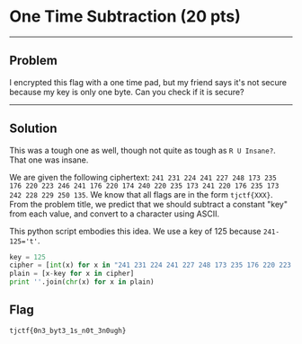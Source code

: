# One Time Subtraction (20 pts)

---

## Problem
I encrypted this flag with a one time pad, but my friend says it's not secure because my key is only one byte. Can you check if it is secure?

---

## Solution
This was a tough one as well, though not quite as tough as `R U Insane?`. That one was insane.

We are given the following ciphertext: `241 231 224 241 227 248 173 235 176 220 223 246 241 176 220 174 240 220 235 173 241 220 176 235 173 242 228 229 250 135`. We know that all flags are in the form `tjctf{XXX}`. From the problem title, we predict that we should subtract a constant "key" from each value, and convert to a character using ASCII. 

This python script embodies this idea. We use a key of 125 because `241-125='t'`.

```python
key = 125
cipher = [int(x) for x in "241 231 224 241 227 248 173 235 176 220 223 246 241 176 220 174 240 220 235 173 241 220 176 235 173 242 228 229 250 135".split(' ')]
plain = [x-key for x in cipher]
print ''.join(chr(x) for x in plain)
```

## Flag
`tjctf{0n3_byt3_1s_n0t_3n0ugh}`